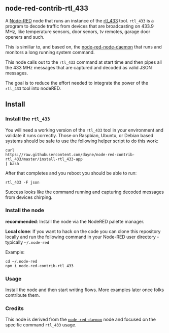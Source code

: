 ## node-red-contrib-rtl\_433 

A [Node-RED](https://nodered.org/) node that runs an instance of the
[rtl\_433](https://github.com/merbanan/rtl_433) tool.  `rtl_433` is a program to
decode traffic from devices that are broadcasting on 433.9 MHz, like temperature
sensors, door senors, tv remotes, garage door openers and such.

This is similiar to, and based on, the
[node-red-node-daemon](https://github.com/node-red/node-red-nodes/tree/master/utility/daemon)
that runs and monitors a long running system command.

This node calls out to the `rtl_433` command at start time and then pipes all
the 433 MHz messages that are captured and decoded as valid JSON messages.

The goal is to reduce the effort needed to integrate the power of the `rtl_433` tool into
nodeRED. 

## Install

###  Install the `rtl_433`

You will need a working version of the `rtl_433` tool in your environment and validate it runs correctly.  Those on Raspbian, Ubuntu, or Debian based systems should be safe to use the following helper script to do this work:

```
curl
https://raw.githubusercontent.com/dayne/node-red-contrib-rtl_433/master/install-rtl_433-app
| bash
```

After that completes and you reboot you should be able to run:
```
rtl_433 -F json
```

Success looks like the command running and capturing decoded messages from devices chirping.

### Install the node

**recommended**: Install the node via the NodeRED palette manager.

**Local clone**: If you want to hack on the code you can clone this repository locally and run the following command in your Node-RED user directory - typically
`~/.node-red`

Example:
```
cd ~/.node-red
npm i node-red-contrib-rtl_433
```

### Usage

Install the node and then start writing flows. More examples later once folks contribute them.

### Credits

This node is derived from the [`node-red-daemon`](https://github.com/node-red/node-red-nodes/blob/master/utility/daemon/daemon.js) node and focused on the specific command `rtl_433` usage.
